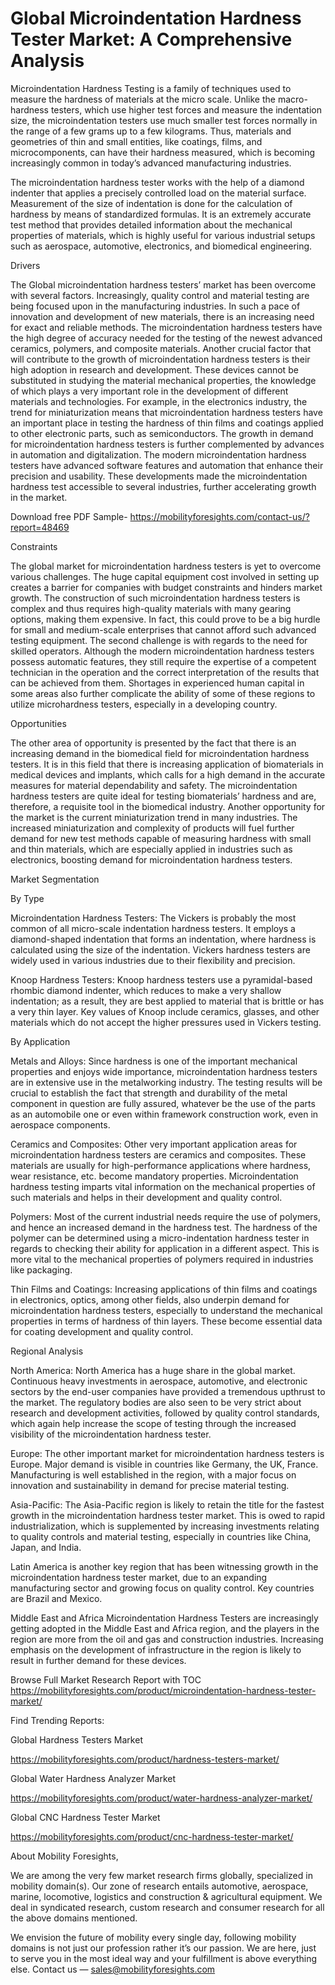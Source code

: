 # Global Microindentation Hardness Tester Market: A Comprehensive Analysis

Microindentation Hardness Testing is a family of techniques used to measure the hardness of materials at the micro scale. Unlike the macro-hardness testers, which use higher test forces and measure the indentation size, the microindentation testers use much smaller test forces normally in the range of a few grams up to a few kilograms. Thus, materials and geometries of thin and small entities, like coatings, films, and microcomponents, can have their hardness measured, which is becoming increasingly common in today’s advanced manufacturing industries.

The microindentation hardness tester works with the help of a diamond indenter that applies a precisely controlled load on the material surface. Measurement of the size of indentation is done for the calculation of hardness by means of standardized formulas. It is an extremely accurate test method that provides detailed information about the mechanical properties of materials, which is highly useful for various industrial setups such as aerospace, automotive, electronics, and biomedical engineering.

Drivers

The Global microindentation hardness testers’ market has been overcome with several factors. Increasingly, quality control and material testing are being focused upon in the manufacturing industries. In such a pace of innovation and development of new materials, there is an increasing need for exact and reliable methods. The microindentation hardness testers have the high degree of accuracy needed for the testing of the newest advanced ceramics, polymers, and composite materials. Another crucial factor that will contribute to the growth of microindentation hardness testers is their high adoption in research and development. These devices cannot be substituted in studying the material mechanical properties, the knowledge of which plays a very important role in the development of different materials and technologies. For example, in the electronics industry, the trend for miniaturization means that microindentation hardness testers have an important place in testing the hardness of thin films and coatings applied to other electronic parts, such as semiconductors. The growth in demand for microindentation hardness testers is further complemented by advances in automation and digitalization. The modern microindentation hardness testers have advanced software features and automation that enhance their precision and usability. These developments made the microindentation hardness test accessible to several industries, further accelerating growth in the market.

Download free PDF Sample- https://mobilityforesights.com/contact-us/?report=48469

Constraints

The global market for microindentation hardness testers is yet to overcome various challenges. The huge capital equipment cost involved in setting up creates a barrier for companies with budget constraints and hinders market growth. The construction of such microindentation hardness testers is complex and thus requires high-quality materials with many gearing options, making them expensive. In fact, this could prove to be a big hurdle for small and medium-scale enterprises that cannot afford such advanced testing equipment. The second challenge is with regards to the need for skilled operators. Although the modern microindentation hardness testers possess automatic features, they still require the expertise of a competent technician in the operation and the correct interpretation of the results that can be achieved from them. Shortages in experienced human capital in some areas also further complicate the ability of some of these regions to utilize microhardness testers, especially in a developing country.

Opportunities

The other area of opportunity is presented by the fact that there is an increasing demand in the biomedical field for microindentation hardness testers. It is in this field that there is increasing application of biomaterials in medical devices and implants, which calls for a high demand in the accurate measures for material dependability and safety. The microindentation hardness testers are quite ideal for testing biomaterials’ hardness and are, therefore, a requisite tool in the biomedical industry. Another opportunity for the market is the current miniaturization trend in many industries. The increased miniaturization and complexity of products will fuel further demand for new test methods capable of measuring hardness with small and thin materials, which are especially applied in industries such as electronics, boosting demand for microindentation hardness testers.

Market Segmentation

By Type

Microindentation Hardness Testers: The Vickers is probably the most common of all micro-scale indentation hardness testers. It employs a diamond-shaped indentation that forms an indentation, where hardness is calculated using the size of the indentation. Vickers hardness testers are widely used in various industries due to their flexibility and precision.

Knoop Hardness Testers: Knoop hardness testers use a pyramidal-based rhombic diamond indenter, which reduces to make a very shallow indentation; as a result, they are best applied to material that is brittle or has a very thin layer. Key values of Knoop include ceramics, glasses, and other materials which do not accept the higher pressures used in Vickers testing.

By Application

Metals and Alloys: Since hardness is one of the important mechanical properties and enjoys wide importance, microindentation hardness testers are in extensive use in the metalworking industry. The testing results will be crucial to establish the fact that strength and durability of the metal component in question are fully assured, whatever be the use of the parts as an automobile one or even within framework construction work, even in aerospace components.

Ceramics and Composites: Other very important application areas for microindentation hardness testers are ceramics and composites. These materials are usually for high-performance applications where hardness, wear resistance, etc. become mandatory properties. Microindentation hardness testing imparts vital information on the mechanical properties of such materials and helps in their development and quality control.

Polymers: Most of the current industrial needs require the use of polymers, and hence an increased demand in the hardness test. The hardness of the polymer can be determined using a micro-indentation hardness tester in regards to checking their ability for application in a different aspect. This is more vital to the mechanical properties of polymers required in industries like packaging.

Thin Films and Coatings: Increasing applications of thin films and coatings in electronics, optics, among other fields, also underpin demand for microindentation hardness testers, especially to understand the mechanical properties in terms of hardness of thin layers. These become essential data for coating development and quality control.

Regional Analysis

North America: North America has a huge share in the global market. Continuous heavy investments in aerospace, automotive, and electronic sectors by the end-user companies have provided a tremendous upthrust to the market. The regulatory bodies are also seen to be very strict about research and development activities, followed by quality control standards, which again help increase the scope of testing through the increased visibility of the microindentation hardness tester.

Europe: The other important market for microindentation hardness testers is Europe. Major demand is visible in countries like Germany, the UK, France. Manufacturing is well established in the region, with a major focus on innovation and sustainability in demand for precise material testing.

Asia-Pacific: The Asia-Pacific region is likely to retain the title for the fastest growth in the microindentation hardness tester market. This is owed to rapid industrialization, which is supplemented by increasing investments relating to quality controls and material testing, especially in countries like China, Japan, and India.

Latin America is another key region that has been witnessing growth in the microindentation hardness tester market, due to an expanding manufacturing sector and growing focus on quality control. Key countries are Brazil and Mexico.

Middle East and Africa Microindentation Hardness Testers are increasingly getting adopted in the Middle East and Africa region, and the players in the region are more from the oil and gas and construction industries. Increasing emphasis on the development of infrastructure in the region is likely to result in further demand for these devices.

Browse Full Market Research Report with TOC https://mobilityforesights.com/product/microindentation-hardness-tester-market/

Find Trending Reports:

Global Hardness Testers Market

https://mobilityforesights.com/product/hardness-testers-market/

Global Water Hardness Analyzer Market

https://mobilityforesights.com/product/water-hardness-analyzer-market/

Global CNC Hardness Tester Market

https://mobilityforesights.com/product/cnc-hardness-tester-market/

About Mobility Foresights,

We are among the very few market research firms globally, specialized in mobility domain(s). Our zone of research entails automotive, aerospace, marine, locomotive, logistics and construction & agricultural equipment. We deal in syndicated research, custom research and consumer research for all the above domains mentioned.

We envision the future of mobility every single day, following mobility domains is not just our profession rather it’s our passion. We are here, just to serve you in the most ideal way and your fulfillment is above everything else. Contact us — sales@mobilityforesights.com
